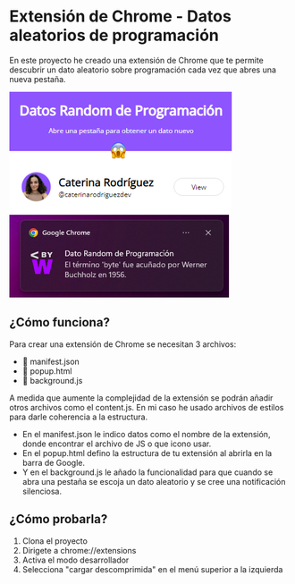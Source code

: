 # Extensión de Chrome - Datos aleatorios de programación

En este proyecto he creado una extensión de Chrome que te permite descubrir un dato aleatorio sobre programación cada vez que abres una nueva pestaña.

![Extension Screenshot](https://raw.githubusercontent.com/caterinarodriguezdev/chrome-extension-random-data/e797af98662ad8a340d8a87eba4ca779e6ad5469/docs/extension.png)
![Notification Screenshot](https://raw.githubusercontent.com/caterinarodriguezdev/chrome-extension-random-data/main/docs/notificacion.png)

## ¿Cómo funciona?
Para crear una extensión de Chrome se necesitan 3 archivos:
- 📄 manifest.json
- 📄 popup.html
- 📄 background.js

A medida que aumente la complejidad de la extensión se podrán añadir otros archivos como el content.js. En mi caso he usado archivos de estilos para darle coherencia a la estructura.

- En el manifest.json le indico datos como el nombre de la extensión, donde encontrar el archivo de JS o que icono usar.
- En el popup.html defino la estructura de tu extensión al abrirla en la barra de Google.
- Y en el background.js le añado la funcionalidad para que cuando se abra una pestaña se escoja un dato aleatorio y se cree una notificación silenciosa.

## ¿Cómo probarla?
1. Clona el proyecto
2. Dirigete a chrome://extensions
3. Activa el modo desarrollador
4. Selecciona "cargar descomprimida" en el menú superior a la izquierda
